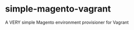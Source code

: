 simple-magento-vagrant
======================

A VERY simple Magento environment provisioner for Vagrant
